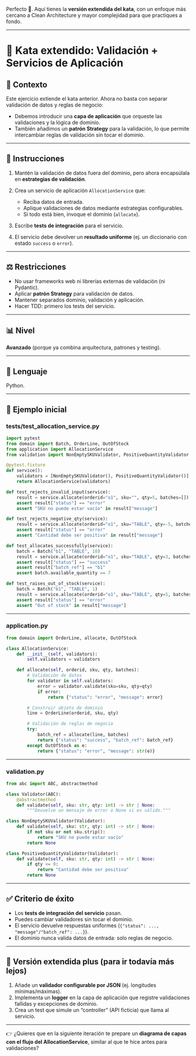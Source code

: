 Perfecto 🚀. Aquí tienes la **versión extendida del kata**, con un enfoque más cercano a Clean Architecture y mayor complejidad para que practiques a fondo.

---

# 🥋 Kata extendido: Validación + Servicios de Aplicación

## 📌 Contexto

Este ejercicio extiende el kata anterior. Ahora no basta con separar validación de datos y reglas de negocio:

* Debemos introducir una **capa de aplicación** que orqueste las validaciones y la lógica de dominio.
* También añadimos un **patrón Strategy** para la validación, lo que permite intercambiar reglas de validación sin tocar el dominio.

---

## 🎯 Instrucciones

1. Mantén la validación de datos fuera del dominio, pero ahora encapsúlala en **estrategias de validación**.
2. Crea un servicio de aplicación `AllocationService` que:

   * Reciba datos de entrada.
   * Aplique validaciones de datos mediante estrategias configurables.
   * Si todo está bien, invoque el dominio (`allocate`).
3. Escribe **tests de integración** para el servicio.
4. El servicio debe devolver un **resultado uniforme** (ej. un diccionario con estado `success` o `error`).

---

## ⚖️ Restricciones

* No usar frameworks web ni librerías externas de validación (ni Pydantic).
* Aplicar **patrón Strategy** para validación de datos.
* Mantener separados dominio, validación y aplicación.
* Hacer TDD: primero los tests del servicio.

---

## 📊 Nivel

**Avanzado**
(porque ya combina arquitectura, patrones y testing).

---

## 🐍 Lenguaje

Python.

---

## 📝 Ejemplo inicial

### tests/test_allocation_service.py

```python
import pytest
from domain import Batch, OrderLine, OutOfStock
from application import AllocationService
from validation import NonEmptySKUValidator, PositiveQuantityValidator

@pytest.fixture
def service():
    validators = [NonEmptySKUValidator(), PositiveQuantityValidator()]
    return AllocationService(validators)

def test_rejects_invalid_input(service):
    result = service.allocate(orderid="o1", sku="", qty=5, batches=[])
    assert result["status"] == "error"
    assert "SKU no puede estar vacío" in result["message"]

def test_rejects_negative_qty(service):
    result = service.allocate(orderid="o1", sku="TABLE", qty=-5, batches=[])
    assert result["status"] == "error"
    assert "Cantidad debe ser positiva" in result["message"]

def test_allocates_successfully(service):
    batch = Batch("b1", "TABLE", 10)
    result = service.allocate(orderid="o1", sku="TABLE", qty=3, batches=[batch])
    assert result["status"] == "success"
    assert result["batch_ref"] == "b1"
    assert batch.available_quantity == 7

def test_raises_out_of_stock(service):
    batch = Batch("b1", "TABLE", 1)
    result = service.allocate(orderid="o1", sku="TABLE", qty=5, batches=[batch])
    assert result["status"] == "error"
    assert "Out of stock" in result["message"]
```

---

### application.py

```python
from domain import OrderLine, allocate, OutOfStock

class AllocationService:
    def __init__(self, validators):
        self.validators = validators

    def allocate(self, orderid, sku, qty, batches):
        # Validación de datos
        for validator in self.validators:
            error = validator.validate(sku=sku, qty=qty)
            if error:
                return {"status": "error", "message": error}

        # Construir objeto de dominio
        line = OrderLine(orderid, sku, qty)

        # Validación de reglas de negocio
        try:
            batch_ref = allocate(line, batches)
            return {"status": "success", "batch_ref": batch_ref}
        except OutOfStock as e:
            return {"status": "error", "message": str(e)}
```

---

### validation.py

```python
from abc import ABC, abstractmethod

class Validator(ABC):
    @abstractmethod
    def validate(self, sku: str, qty: int) -> str | None:
        """Devuelve un mensaje de error o None si es válido."""

class NonEmptySKUValidator(Validator):
    def validate(self, sku: str, qty: int) -> str | None:
        if not sku or not sku.strip():
            return "SKU no puede estar vacío"
        return None

class PositiveQuantityValidator(Validator):
    def validate(self, sku: str, qty: int) -> str | None:
        if qty <= 0:
            return "Cantidad debe ser positiva"
        return None
```

---

## ✅ Criterio de éxito

* Los **tests de integración del servicio** pasan.
* Puedes cambiar validadores sin tocar el dominio.
* El servicio devuelve respuestas uniformes (`{"status": ..., "message"/"batch_ref": ...}`).
* El dominio nunca valida datos de entrada: solo reglas de negocio.

---

## 🚀 Versión extendida plus (para ir todavía más lejos)

1. Añade un **validador configurable por JSON** (ej. longitudes mínimas/máximas).
2. Implementa un **logger** en la capa de aplicación que registre validaciones fallidas y excepciones de dominio.
3. Crea un test que simule un “controller” (API ficticia) que llama al servicio.

---

👉 ¿Quieres que en la siguiente iteración te prepare un **diagrama de capas con el flujo del AllocationService**, similar al que te hice antes para validaciones?
